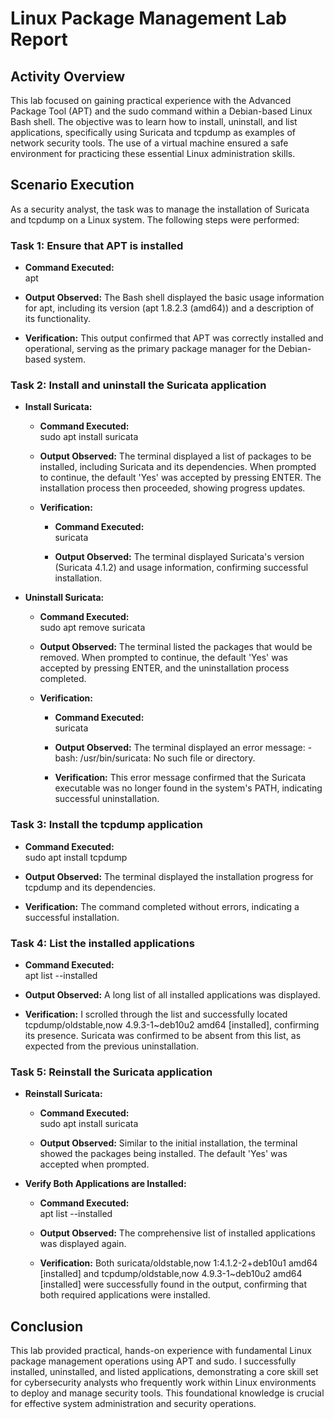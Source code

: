 # **Linux Package Management Lab Report**

## **Activity Overview**

This lab focused on gaining practical experience with the Advanced Package Tool (APT) and the sudo command within a Debian-based Linux Bash shell. The objective was to learn how to install, uninstall, and list applications, specifically using Suricata and tcpdump as examples of network security tools. The use of a virtual machine ensured a safe environment for practicing these essential Linux administration skills.

## **Scenario Execution**

As a security analyst, the task was to manage the installation of Suricata and tcpdump on a Linux system. The following steps were performed:

### **Task 1: Ensure that APT is installed**

* **Command Executed:**  
  apt

* **Output Observed:** The Bash shell displayed the basic usage information for apt, including its version (apt 1.8.2.3 (amd64)) and a description of its functionality.  
* **Verification:** This output confirmed that APT was correctly installed and operational, serving as the primary package manager for the Debian-based system.

### **Task 2: Install and uninstall the Suricata application**

* **Install Suricata:**  
  * **Command Executed:**  
    sudo apt install suricata

  * **Output Observed:** The terminal displayed a list of packages to be installed, including Suricata and its dependencies. When prompted to continue, the default 'Yes' was accepted by pressing ENTER. The installation process then proceeded, showing progress updates.  
  * **Verification:**  
    * **Command Executed:**  
      suricata

    * **Output Observed:** The terminal displayed Suricata's version (Suricata 4.1.2) and usage information, confirming successful installation.  
* **Uninstall Suricata:**  
  * **Command Executed:**  
    sudo apt remove suricata

  * **Output Observed:** The terminal listed the packages that would be removed. When prompted to continue, the default 'Yes' was accepted by pressing ENTER, and the uninstallation process completed.  
  * **Verification:**  
    * **Command Executed:**  
      suricata

    * **Output Observed:** The terminal displayed an error message: \-bash: /usr/bin/suricata: No such file or directory.  
    * **Verification:** This error message confirmed that the Suricata executable was no longer found in the system's PATH, indicating successful uninstallation.

### **Task 3: Install the tcpdump application**

* **Command Executed:**  
  sudo apt install tcpdump

* **Output Observed:** The terminal displayed the installation progress for tcpdump and its dependencies.  
* **Verification:** The command completed without errors, indicating a successful installation.

### **Task 4: List the installed applications**

* **Command Executed:**  
  apt list \--installed

* **Output Observed:** A long list of all installed applications was displayed.  
* **Verification:** I scrolled through the list and successfully located tcpdump/oldstable,now 4.9.3-1\~deb10u2 amd64 \[installed\], confirming its presence. Suricata was confirmed to be absent from this list, as expected from the previous uninstallation.

### **Task 5: Reinstall the Suricata application**

* **Reinstall Suricata:**  
  * **Command Executed:**  
    sudo apt install suricata

  * **Output Observed:** Similar to the initial installation, the terminal showed the packages being installed. The default 'Yes' was accepted when prompted.  
* **Verify Both Applications are Installed:**  
  * **Command Executed:**  
    apt list \--installed

  * **Output Observed:** The comprehensive list of installed applications was displayed again.  
  * **Verification:** Both suricata/oldstable,now 1:4.1.2-2+deb10u1 amd64 \[installed\] and tcpdump/oldstable,now 4.9.3-1\~deb10u2 amd64 \[installed\] were successfully found in the output, confirming that both required applications were installed.

## **Conclusion**

This lab provided practical, hands-on experience with fundamental Linux package management operations using APT and sudo. I successfully installed, uninstalled, and listed applications, demonstrating a core skill set for cybersecurity analysts who frequently work within Linux environments to deploy and manage security tools. This foundational knowledge is crucial for effective system administration and security operations.